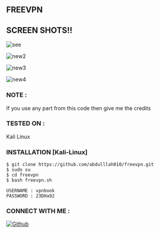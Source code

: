 ## FREEVPN 

## SCREEN SHOTS!!

![see](https://user-images.githubusercontent.com/81155650/113511014-4240ef80-957b-11eb-865e-a7adf76c7a16.png)

![new2](https://user-images.githubusercontent.com/81155650/113510498-d067a680-9578-11eb-8634-6d5507da09bc.png)

![new3](https://user-images.githubusercontent.com/81155650/113510512-e07f8600-9578-11eb-977e-3576ec936279.png)

![new4](https://user-images.githubusercontent.com/81155650/113510526-f5f4b000-9578-11eb-8dbd-791a6fb7dc08.png)

### NOTE :

 If you use any part from this code then give me the credits

### TESTED ON :

 Kali Linux

### INSTALLATION [Kali-Linux]
```
$ git clone https://github.com/abdulllah010/freevpn.git
$ sudo su
$ cd freevpn
$ bash freevpn.sh

USERNAME : vpnbook
PASSWORD : 23DHa92

```
### CONNECT WITH ME :


[![Github](https://img.shields.io/badge/Github-LINUX-SPECIALIST-green?style=for-the-badge&logo=github)](https://github.com/abdulllah010)
